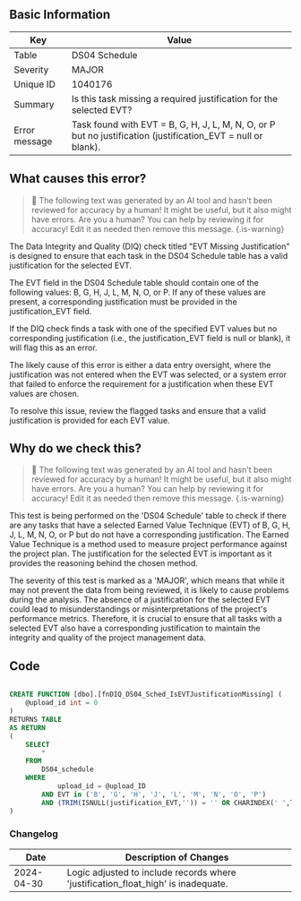 ## Basic Information

| Key           | Value                                                                                                        |
| ------------- | ------------------------------------------------------------------------------------------------------------ |
| Table         | DS04 Schedule                                                                                                |
| Severity      | MAJOR                                                                                                      |
| Unique ID     | 1040176                                                                                                      |
| Summary       | Is this task missing a required justification for the selected EVT?                                          |
| Error message | Task found with EVT = B, G, H, J, L, M, N, O, or P but no justification (justification_EVT = null or blank). |

## What causes this error?

> :robot: The following text was generated by an AI tool and hasn't been reviewed for accuracy by a human! It might be useful, but it also might have errors. Are you a human? You can help by reviewing it for accuracy! Edit it as needed then remove this message.
> {.is-warning}

The Data Integrity and Quality (DIQ) check titled "EVT Missing Justification" is designed to ensure that each task in the DS04 Schedule table has a valid justification for the selected EVT.

The EVT field in the DS04 Schedule table should contain one of the following values: B, G, H, J, L, M, N, O, or P. If any of these values are present, a corresponding justification must be provided in the justification_EVT field.

If the DIQ check finds a task with one of the specified EVT values but no corresponding justification (i.e., the justification_EVT field is null or blank), it will flag this as an error.

The likely cause of this error is either a data entry oversight, where the justification was not entered when the EVT was selected, or a system error that failed to enforce the requirement for a justification when these EVT values are chosen.

To resolve this issue, review the flagged tasks and ensure that a valid justification is provided for each EVT value.

## Why do we check this?

> :robot: The following text was generated by an AI tool and hasn't been reviewed for accuracy by a human! It might be useful, but it also might have errors. Are you a human? You can help by reviewing it for accuracy! Edit it as needed then remove this message.
> {.is-warning}

This test is being performed on the 'DS04 Schedule' table to check if there are any tasks that have a selected Earned Value Technique (EVT) of B, G, H, J, L, M, N, O, or P but do not have a corresponding justification. The Earned Value Technique is a method used to measure project performance against the project plan. The justification for the selected EVT is important as it provides the reasoning behind the chosen method.

The severity of this test is marked as a 'MAJOR', which means that while it may not prevent the data from being reviewed, it is likely to cause problems during the analysis. The absence of a justification for the selected EVT could lead to misunderstandings or misinterpretations of the project's performance metrics. Therefore, it is crucial to ensure that all tasks with a selected EVT also have a corresponding justification to maintain the integrity and quality of the project management data.

## Code

```sql

CREATE FUNCTION [dbo].[fnDIQ_DS04_Sched_IsEVTJustificationMissing] (
	@upload_id int = 0
)
RETURNS TABLE
AS RETURN
(
	SELECT
		*
	FROM
		DS04_schedule
	WHERE
			upload_id = @upload_ID
		AND EVT in ('B', 'G', 'H', 'J', 'L', 'M', 'N', 'O', 'P')
		AND (TRIM(ISNULL(justification_EVT,'')) = '' OR CHARINDEX(' ',TRIM([justification_float_high])) = 0)
)
```

### Changelog

| Date       | Description of Changes                                                            |
| ---------- | --------------------------------------------------------------------------------- |
| 2024-04-30 | Logic adjusted to include records where 'justification_float_high' is inadequate. |
